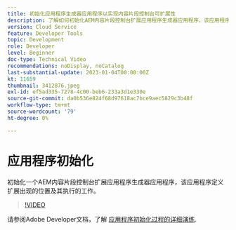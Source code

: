 ```yaml
---
title: 初始化应用程序生成器应用程序以实现内容片段控制台可扩展性
description: 了解如何初始化AEM内容片段控制台扩展应用程序生成器应用程序，该应用程序定义扩展出现的位置及其执行的工作。
version: Cloud Service
feature: Developer Tools
topic: Development
role: Developer
level: Beginner
doc-type: Technical Video
recommendations: noDisplay, noCatalog
last-substantial-update: 2023-01-04T00:00:00Z
kt: 11659
thumbnail: 3412876.jpeg
exl-id: ef5ad335-7278-4c00-beb6-233a3d1e330e
source-git-commit: da0b536e824f68d97618ac7bce9aec5829c3b48f
workflow-type: tm+mt
source-wordcount: '79'
ht-degree: 0%

---
```


# 应用程序初始化

初始化一个AEM内容片段控制台扩展应用程序生成器应用程序，该应用程序定义扩展出现的位置及其执行的工作。

>[!VIDEO](https://video.tv.adobe.com/v/3412876?quality=12&learn=on)

请参阅Adobe Developer文档，了解 [应用程序初始化过程的详细演练](https://developer.adobe.com/uix/docs/services/aem-cf-console-admin/code-generation/#launch-code-generation-during-project-initialization).
